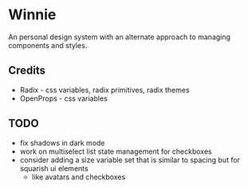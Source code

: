 # Winnie

An personal design system with an alternate approach to managing components and styles.

## Credits

- Radix - css variables, radix primitives, radix themes 
- OpenProps - css variables 

## TODO

- fix shadows in dark mode
- work on multiselect list state management for checkboxes
- consider adding a size variable set that is similar to spacing but for squarish ui elements
    - like avatars and checkboxes
